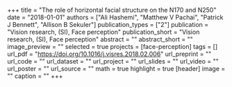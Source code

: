 +++
title = "The role of horizontal facial structure on the N170 and N250"
date = "2018-01-01"
authors = ["Ali Hashemi", "Matthew V Pachai", "Patrick J Bennett", "Allison B Sekuler"]
publication_types = ["2"]
publication = "Vision research, (SI), Face perception"
publication_short = "Vision research, (SI), Face perception"
abstract = ""
abstract_short = ""
image_preview = ""
selected = true
projects = [face-perception]
tags = []
url_pdf = "https://doi.org/10.1016/j.visres.2018.02.006"
url_preprint = ""
url_code = ""
url_dataset = ""
url_project = ""
url_slides = ""
url_video = ""
url_poster = ""
url_source = ""
math = true
highlight = true
[header]
image = ""
caption = ""
+++
